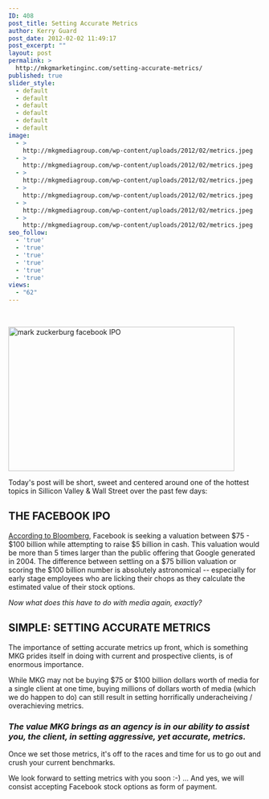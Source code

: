 ```yaml
---
ID: 408
post_title: Setting Accurate Metrics
author: Kerry Guard
post_date: 2012-02-02 11:49:17
post_excerpt: ""
layout: post
permalink: >
  http://mkgmarketinginc.com/setting-accurate-metrics/
published: true
slider_style:
  - default
  - default
  - default
  - default
  - default
  - default
image:
  - >
    http://mkgmediagroup.com/wp-content/uploads/2012/02/metrics.jpeg
  - >
    http://mkgmediagroup.com/wp-content/uploads/2012/02/metrics.jpeg
  - >
    http://mkgmediagroup.com/wp-content/uploads/2012/02/metrics.jpeg
  - >
    http://mkgmediagroup.com/wp-content/uploads/2012/02/metrics.jpeg
  - >
    http://mkgmediagroup.com/wp-content/uploads/2012/02/metrics.jpeg
  - >
    http://mkgmediagroup.com/wp-content/uploads/2012/02/metrics.jpeg
seo_follow:
  - 'true'
  - 'true'
  - 'true'
  - 'true'
  - 'true'
  - 'true'
views:
  - "62"
---
```

&nbsp;

<img class="size-full wp-image-409 alignleft" title="facebook IPO" src="http://mkgmediagroup.com/wp-content/uploads/2012/02/alg_facebook.jpeg" alt="mark zuckerburg facebook IPO" width="450" height="287" />
<p style="text-align: left;">Today's post will be short, sweet and centered around one of the hottest topics in Sillicon Valley &amp; Wall Street over the past few days:</p>

<h2 style="text-align: left;">THE FACEBOOK IPO</h2>
<a href="http://www.bloomberg.com/news/2012-02-01/shares-of-facebook-may-be-five-times-as-expensive-as-google-s-in-offering.html" target="_blank">According to Bloomberg</a>, Facebook is seeking a valuation between $75 - $100 billion while attempting to raise $5 billion in cash. This valuation would be more than 5 times larger than the public offering that Google generated in 2004. The difference between settling on a $75 billion valuation or scoring the $100 billion number is absolutely astronomical -- especially for early stage employees who are licking their chops as they calculate the estimated value of their stock options.
<p style="text-align: left;"><em>Now what does this have to do with media again, exactly?</em></p>

<h2 style="text-align: left;">SIMPLE: SETTING ACCURATE METRICS</h2>
The importance of setting accurate metrics up front, which is something MKG prides itself in doing with current and prospective clients, is of enormous importance.

While MKG may not be buying $75 or $100 billion dollars worth of media for a single client at one time, buying millions of dollars worth of media (which we do happen to do) can still result in setting horrifically underacheiving / overachieving metrics.
<h3 style="text-align: left;"><em>The value MKG brings as an agency is in our ability to assist you, the client, in setting aggressive, yet accurate, metrics.</em></h3>
Once we set those metrics, it's off to the races and time for us to go out and crush your current benchmarks.

We look forward to setting metrics with you soon :-) ... And yes, we will consist accepting Facebook stock options as form of payment.
